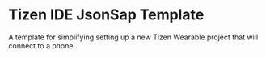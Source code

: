 Tizen IDE JsonSap Template
=======================

A template for simplifying setting up a new Tizen Wearable project that will connect to a phone.

